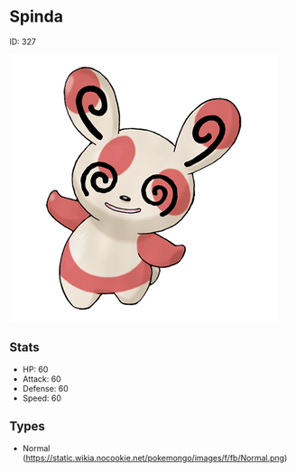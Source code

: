 # Spinda


ID: 327

![](https://raw.githubusercontent.com/PokeAPI/sprites/master/sprites/pokemon/other/official-artwork/327.png "Spinda")

## Stats


 - HP: 60
 - Attack: 60
 - Defense: 60
 - Speed: 60

## Types


 - Normal (https://static.wikia.nocookie.net/pokemongo/images/f/fb/Normal.png)
